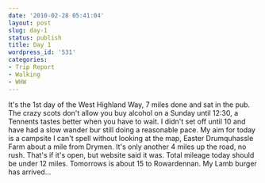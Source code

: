 ```yaml
---
date: '2010-02-28 05:41:04'
layout: post
slug: day-1
status: publish
title: Day 1
wordpress_id: '531'
categories:
- Trip Report
- Walking
- WHW
---
```


It's the 1st day of the West Highland Way, 7 miles done and sat in the pub. The crazy scots don't allow you buy alcohol on a Sunday until 12:30, a Tennents tastes better when you have to wait. I didn't set off until 10 and have had a slow wander bur still doing a reasonable pace. My aim for today is a campsite I can't spell without looking at the map, Easter Drumquhassle Farm about a mile from Drymen. It's only another 4 miles up the road, no rush. That's if it's open, but website said it was. Total mileage today should be under 12 miles. Tomorrows is about 15 to Rowardennan. My Lamb burger has arrived...
